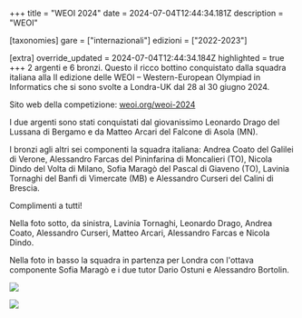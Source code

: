 +++
title = "WEOI 2024"
date = 2024-07-04T12:44:34.181Z
description = "WEOI"

[taxonomies]
gare = ["internazionali"]
edizioni = ["2022-2023"]

[extra]
override_updated = 2024-07-04T12:44:34.184Z
highlighted = true
+++
2 argenti e 6 bronzi. Questo il ricco bottino conquistato dalla squadra italiana alla II edizione delle WEOI – Western-European Olympiad in Informatics che si sono svolte a Londra-UK dal 28 al 30 giugno 2024.

<!-- more -->

Sito web della competizione: [weoi.org/weoi-2024](https://weoi.org/weoi-2024/)

I due argenti sono stati conquistati dal giovanissimo Leonardo Drago del Lussana di Bergamo e da Matteo Arcari del Falcone di Asola (MN).

I bronzi agli altri sei componenti la squadra italiana: Andrea Coato del Galilei di Verone, Alessandro Farcas del Pininfarina di Moncalieri (TO), Nicola Dindo del Volta di Milano, Sofia Maragò del Pascal di Giaveno (TO), Lavinia Tornaghi del Banfi di Vimercate (MB) e Alessandro Curseri del Calini di Brescia.

Complimenti a tutti!

Nella foto sotto, da sinistra, Lavinia Tornaghi, Leonardo Drago, Andrea Coato, Alessandro Curseri, Matteo Arcari, Alessandro Farcas e Nicola Dindo.

Nella foto in basso la squadra in partenza per Londra con l'ottava componente Sofia Maragò e i due tutor Dario Ostuni e Alessandro Bortolin.

![](/images/uploads/photo_weoi-ritoccata.jpg)

![](/images/uploads/in-partenza-per-londra.jpg)
